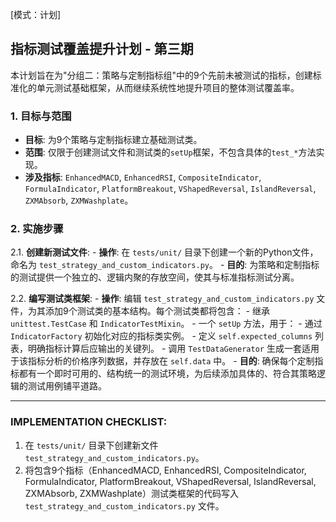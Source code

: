 [模式：计划]
## 指标测试覆盖提升计划 - 第三期

本计划旨在为"分组二：策略与定制指标组"中的9个先前未被测试的指标，创建标准化的单元测试基础框架，从而继续系统性地提升项目的整体测试覆盖率。

### 1. 目标与范围

-   **目标**: 为9个策略与定制指标建立基础测试类。
-   **范围**: 仅限于创建测试文件和测试类的`setUp`框架，不包含具体的`test_*`方法实现。
-   **涉及指标**: `EnhancedMACD`, `EnhancedRSI`, `CompositeIndicator`, `FormulaIndicator`, `PlatformBreakout`, `VShapedReversal`, `IslandReversal`, `ZXMAbsorb`, `ZXMWashplate`。

### 2. 实施步骤

2.1. **创建新测试文件**:
    - **操作**: 在 `tests/unit/` 目录下创建一个新的Python文件，命名为 `test_strategy_and_custom_indicators.py`。
    - **目的**: 为策略和定制指标的测试提供一个独立的、逻辑内聚的存放空间，使其与标准指标测试分离。

2.2. **编写测试类框架**:
    - **操作**: 编辑 `test_strategy_and_custom_indicators.py` 文件，为其添加9个测试类的基本结构。每个测试类都将包含：
        -   继承 `unittest.TestCase` 和 `IndicatorTestMixin`。
        -   一个 `setUp` 方法，用于：
            -   通过 `IndicatorFactory` 初始化对应的指标类实例。
            -   定义 `self.expected_columns` 列表，明确指标计算后应输出的关键列。
            -   调用 `TestDataGenerator` 生成一套适用于该指标分析的价格序列数据，并存放在 `self.data` 中。
    - **目的**: 确保每个定制指标都有一个即时可用的、结构统一的测试环境，为后续添加具体的、符合其策略逻辑的测试用例铺平道路。

---
### IMPLEMENTATION CHECKLIST:

1.  在 `tests/unit/` 目录下创建新文件 `test_strategy_and_custom_indicators.py`。
2.  将包含9个指标（EnhancedMACD, EnhancedRSI, CompositeIndicator, FormulaIndicator, PlatformBreakout, VShapedReversal, IslandReversal, ZXMAbsorb, ZXMWashplate）测试类框架的代码写入 `test_strategy_and_custom_indicators.py` 文件。 